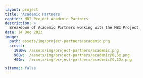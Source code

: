 ```yaml
---
layout: project
title: 'Academic Partners'
caption: MBI Project Academic Partners
description: >
  Breakdown of Academic Partners working with the MBI Project
date: 14 Dec 2022
image: 
  path: assets/img/project-partners/academic.png
  srcset: 
    1920w: /assets/img/project-partners/academic.png
    960w:  /assets/img/project-partners/academic@0,5x.png
    480w:  /assets/img/project-partners/academic@0,25x.png

sitemap: false
---
```

